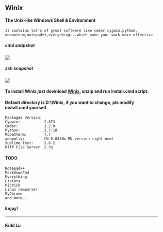 Winix
----------

#### The Unix-like Windows Shell & Environment
	It contains lot's of great software like cmder,cygwin,python,
	mobaxterm,notepad++,everyehing...which make your work more effective

##### cmd snapshot
![](https://raw.githubusercontent.com/kiddlu/Winix/master/snapshot/img1.png)

##### zsh snapshot
![](https://raw.githubusercontent.com/kiddlu/Winix/master/snapshot/img2.png)

#### To install Winix just download [Winix](http://pan.baidu.com/s/1dDI3SXF), unzip and run install.cmd script.

#### Default directory is D:\Winix, if you want to change, pls modify install.cmd yourself.

	Packages Version:
	Cygwin:           2.873
	Cmder:            1.2.0
	Python:           2.7.10
	MobaXterm:        7.7
	adbputty:         CN-0.64(No EN version right now)
	Sublime Text:     2.0.2
	HTTP File Server  2.3g

#### TODO
	Notepad++
	MarkdownPad
	Everything
	Listary
	PicPick
	Linux ramparser
	MyChrome
	and more...

#### Enjoy!

----------

#### Kidd Lu

